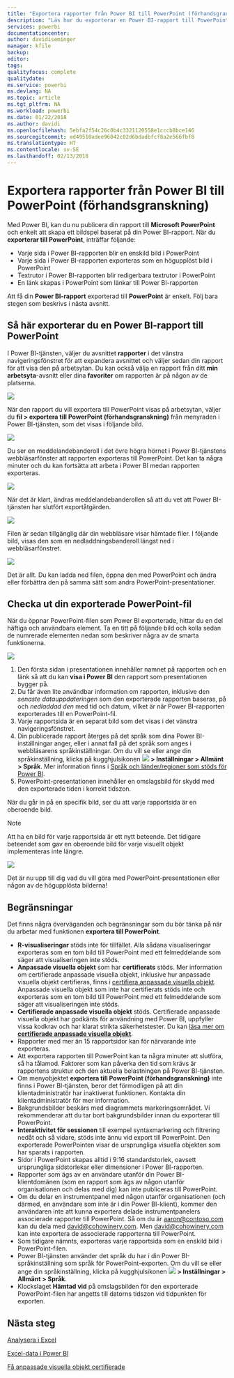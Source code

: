 ```yaml
---
title: "Exportera rapporter från Power BI till PowerPoint (förhandsgranskning)"
description: "Läs hur du exporterar en Power BI-rapport till PowerPoint."
services: powerbi
documentationcenter: 
author: davidiseminger
manager: kfile
backup: 
editor: 
tags: 
qualityfocus: complete
qualitydate: 
ms.service: powerbi
ms.devlang: NA
ms.topic: article
ms.tgt_pltfrm: NA
ms.workload: powerbi
ms.date: 01/22/2018
ms.author: davidi
ms.openlocfilehash: 5ebfa2f54c26c0b4c3321120558e1cccb8bce146
ms.sourcegitcommit: ed49510adee96042c02d6bdadbfcf8a2e566fbf8
ms.translationtype: HT
ms.contentlocale: sv-SE
ms.lasthandoff: 02/13/2018
---
```

# <a name="export-reports-from-power-bi-to-powerpoint-preview"></a>Exportera rapporter från Power BI till PowerPoint (förhandsgranskning)
Med Power BI, kan du nu publicera din rapport till **Microsoft PowerPoint** och enkelt att skapa ett bildspel baserat på din Power BI-rapport. När du **exporterar till PowerPoint**, inträffar följande:

* Varje sida i Power BI-rapporten blir en enskild bild i PowerPoint
* Varje sida i Power BI-rapporten exporteras som en högupplöst bild i PowerPoint
* Textrutor i Power BI-rapporten blir redigerbara textrutor i PowerPoint
* En länk skapas i PowerPoint som länkar till Power BI-rapporten

Att få din **Power BI-rapport** exporterad till **PowerPoint** är enkelt. Följ bara stegen som beskrivs i nästa avsnitt.

## <a name="how-to-export-your-power-bi-report-to-powerpoint"></a>Så här exporterar du en Power BI-rapport till PowerPoint
I Power BI-tjänsten, väljer du avsnittet **rapporter** i det vänstra navigeringsfönstret för att expandera avsnittet och väljer sedan din rapport för att visa den på arbetsytan. Du kan också välja en rapport från ditt **min arbetsyta**-avsnitt eller dina **favoriter** om rapporten är på någon av de platserna.

![](media/service-publish-to-powerpoint/powerbi_to_powerpoint_0.png)

När den rapport du vill exportera till PowerPoint visas på arbetsytan, väljer du **fil > exportera till PowerPoint (förhandsgranskning)** från menyraden i Power BI-tjänsten, som det visas i följande bild.

![](media/service-publish-to-powerpoint/powerbi_to_powerpoint_1.png)

Du ser en meddelandebanderoll i det övre högra hörnet i Power BI-tjänstens webbläsarfönster att rapporten exporteras till PowerPoint. Det kan ta några minuter och du kan fortsätta att arbeta i Power BI medan rapporten exporteras.

![](media/service-publish-to-powerpoint/powerbi_to_powerpoint_2.png)

När det är klart, ändras meddelandebanderollen så att du vet att Power BI-tjänsten har slutfört exportåtgärden.

![](media/service-publish-to-powerpoint/powerbi_to_powerpoint_3.png)

Filen är sedan tillgänglig där din webbläsare visar hämtade filer. I följande bild, visas den som en nedladdningsbanderoll längst ned i webbläsarfönstret.

![](media/service-publish-to-powerpoint/powerbi_to_powerpoint_4.png)

Det är allt. Du kan ladda ned filen, öppna den med PowerPoint och ändra eller förbättra den på samma sätt som andra PowerPoint-presentationer.

## <a name="checking-out-your-exported-powerpoint-file"></a>Checka ut din exporterade PowerPoint-fil
När du öppnar PowerPoint-filen som Power BI exporterade, hittar du en del häftiga och användbara element. Ta en titt på följande bild och kolla sedan de numrerade elementen nedan som beskriver några av de smarta funktionerna.

![](media/service-publish-to-powerpoint/powerbi_to_powerpoint_5.png)

1. Den första sidan i presentationen innehåller namnet på rapporten och en länk så att du kan **visa i Power BI** den rapport som presentationen bygger på.
2. Du får även lite användbar information om rapporten, inklusive den *senaste datauppdateringen* som den exporterade rapporten baseras, på och *nedladdad den* med tid och datum, vilket är när Power BI-rapporten exporterades till en PowerPoint-fil.
3. Varje rapportsida är en separat bild som det visas i det vänstra navigeringsfönstret.
4. Din publicerade rapport återges på det språk som dina Power BI-inställningar anger, eller i annat fall på det språk som anges i webbläsarens språkinställningar. Om du vill se eller ange din språkinställning, klicka på kugghjulsikonen ![](media/service-report-subscribe/power-bi-settings-icon.png) **> Inställningar > Allmänt > Språk**. Mer information finns i [Språk och länder/regioner som stöds för Power BI](supported-languages-countries-regions.md).
5. PowerPoint-presentationen innehåller en omslagsbild för skydd med den exporterade tiden i korrekt tidszon.

När du går in på en specifik bild, ser du att varje rapportsida är en oberoende bild.

>[!NOTE]
> Att ha en bild för varje rapportsida är ett nytt beteende. Det tidigare beteendet som gav en oberoende bild för varje visuellt objekt implementeras inte längre. 
 

![](media/service-publish-to-powerpoint/powerbi_to_powerpoint_6.png)

Det är nu upp till dig vad du vill göra med PowerPoint-presentationen eller någon av de högupplösta bilderna!

## <a name="limitations"></a>Begränsningar
Det finns några överväganden och begränsningar som du bör tänka på när du arbetar med funktionen **exportera till PowerPoint**.

* **R-visualiseringar** stöds inte för tillfället. Alla sådana visualiseringar exporteras som en tom bild till PowerPoint med ett felmeddelande som säger att visualiseringen inte stöds.
* **Anpassade visuella objekt** som har **certifierats** stöds. Mer information om certifierade anpassade visuella objekt, inklusive hur anpassade visuella objekt certifieras, finns i [certifiera anpassade visuella objekt](power-bi-custom-visuals-certified.md). Anpassade visuella objekt som inte har certifierats stöds inte och exporteras som en tom bild till PowerPoint med ett felmeddelande som säger att visualiseringen inte stöds.
* **Certifierade anpassade visuella objekt** stöds. Certifierade anpassade visuella objekt har godkänts för användning med Power BI, uppfyller vissa kodkrav och har klarat strikta säkerhetstester. Du kan [läsa mer om **certifierade anpassade visuella objekt**](power-bi-custom-visuals-certified.md).
* Rapporter med mer än 15 rapportsidor kan för närvarande inte exporteras.
* Att exportera rapporten till PowerPoint kan ta några minuter att slutföra, så ha tålamod. Faktorer som kan påverka den tid som krävs är rapportens struktur och den aktuella belastningen på Power BI-tjänsten.
* Om menyobjektet **exportera till PowerPoint (förhandsgranskning)** inte finns i Power BI-tjänsten, beror det förmodligen på att din klientadministratör har inaktiverat funktionen. Kontakta din klientadministratör för mer information.
* Bakgrundsbilder beskärs med diagrammets markeringsområdet. Vi rekommenderar att du tar bort bakgrundsbilder innan du exporterar till PowerPoint.
* **Interaktivitet för sessionen** till exempel syntaxmarkering och filtrering nedåt och så vidare, stöds inte ännu vid export till PowerPoint. Den exporterade PowerPointen visar de ursprungliga visuella objekten som har sparats i rapporten.
* Sidor i PowerPoint skapas alltid i 9:16 standardstorlek, oavsett ursprungliga sidstorlekar eller dimensioner i Power BI-rapporten.
* Rapporter som ägs av en användare utanför din Power BI-klientdomänen (som en rapport som ägs av någon utanför organisationen och delas med dig) kan inte publiceras till PowerPoint.
* Om du delar en instrumentpanel med någon utanför organisationen (och därmed, en användare som inte är i din Power BI-klient), kommer den användaren inte att kunna exportera delade instrumentpanelers associerade rapporter till PowerPoint. Så om du är aaron@contoso.com kan du dela med david@cohowinery.com. Men david@cohowinery.com kan inte exportera de associerade rapporterna till PowerPoint.
* Som tidigare nämnts, exporteras varje rapportsida som en enskild bild i PowerPoint-filen.
* Power BI-tjänsten använder det språk du har i din Power BI-språkinställning som språk för PowerPoint-exporten. Om du vill se eller ange din språkinställning, klicka på kugghjulsikonen ![](media/service-report-subscribe/power-bi-settings-icon.png) **> Inställningar > Allmänt > Språk**.
* Klockslaget **Hämtad vid** på omslagsbilden för den exporterade PowerPoint-filen har angetts till datorns tidszon vid tidpunkten för exporten.

## <a name="next-steps"></a>Nästa steg
[Analysera i Excel](service-analyze-in-excel.md)

[Excel-data i Power BI](service-excel-workbook-files.md)

[Få anpassade visuella objekt certifierade](power-bi-custom-visuals-certified.md)

